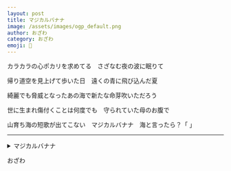 ```yaml
---
layout: post
title: マジカルバナナ
image: /assets/images/ogp_default.png
author: おざわ
category: おざわ
emoji: 🧢
---
```


<div class="tanka-area"><div class="tanka">
<p>カラカラの心ポカリを求めてる　さざなむ夜の波に眠りて</p>

<p>帰り道空を見上げて歩いた日　遠くの青に飛び込んだ夏</p>

<p>綺麗でも脅威となったあの海で新たな命芽吹いただろう</p>

<p>世に生まれ傷付くことは何度でも　守られていた母のお腹で</p>

<p>山育ち海の短歌が出てこない　マジカルバナナ　海と言ったら？「    」</p>

</div></div>

---

<details><summary>マジカルバナナ</summary>
カラカラの心ポカリを求めてる　さざなむ夜の波に眠りて<br/>
帰り道空を見上げて歩いた日　遠くの青に飛び込んだ夏<br/>
綺麗でも脅威となったあの海で新たな命芽吹いただろう<br/>
世に生まれ傷付くことは何度でも　守られていた母のお腹で<br/>
山育ち海の短歌が出てこない　マジカルバナナ　海と言ったら？「    」<br/>
<br/>

</details>

おざわ
